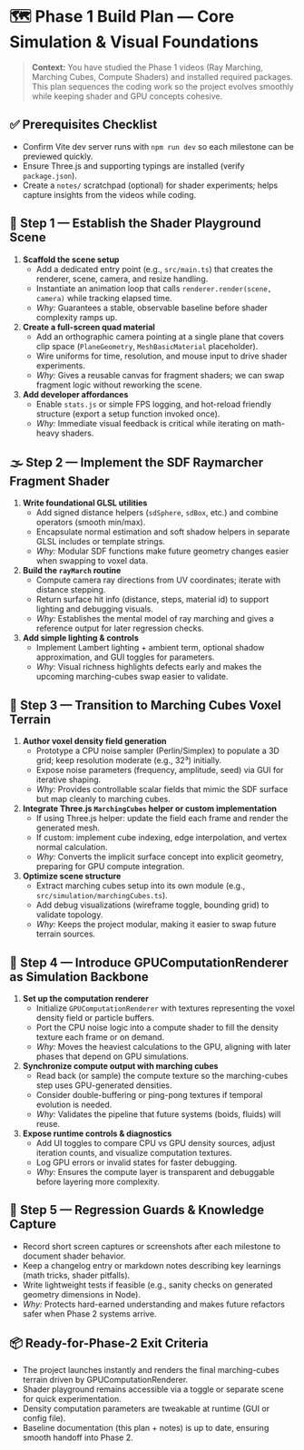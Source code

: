 # 🗺️ Phase 1 Build Plan — Core Simulation & Visual Foundations

> **Context:** You have studied the Phase 1 videos (Ray Marching, Marching Cubes, Compute Shaders) and installed required packages. This plan sequences the coding work so the project evolves smoothly while keeping shader and GPU concepts cohesive.

## ✅ Prerequisites Checklist

- Confirm Vite dev server runs with `npm run dev` so each milestone can be previewed quickly.
- Ensure Three.js and supporting typings are installed (verify `package.json`).
- Create a `notes/` scratchpad (optional) for shader experiments; helps capture insights from the videos while coding.

## 🧩 Step 1 — Establish the Shader Playground Scene

1. **Scaffold the scene setup**
   - Add a dedicated entry point (e.g., `src/main.ts`) that creates the renderer, scene, camera, and resize handling.
   - Instantiate an animation loop that calls `renderer.render(scene, camera)` while tracking elapsed time.
   - _Why:_ Guarantees a stable, observable baseline before shader complexity ramps up.
2. **Create a full-screen quad material**
   - Add an orthographic camera pointing at a single plane that covers clip space (`PlaneGeometry`, `MeshBasicMaterial` placeholder).
   - Wire uniforms for time, resolution, and mouse input to drive shader experiments.
   - _Why:_ Gives a reusable canvas for fragment shaders; we can swap fragment logic without reworking the scene.
3. **Add developer affordances**
   - Enable `stats.js` or simple FPS logging, and hot-reload friendly structure (export a setup function invoked once).
   - _Why:_ Immediate visual feedback is critical while iterating on math-heavy shaders.

## 🌫️ Step 2 — Implement the SDF Raymarcher Fragment Shader

1. **Write foundational GLSL utilities**
   - Add signed distance helpers (`sdSphere`, `sdBox`, etc.) and combine operators (smooth min/max).
   - Encapsulate normal estimation and soft shadow helpers in separate GLSL includes or template strings.
   - _Why:_ Modular SDF functions make future geometry changes easier when swapping to voxel data.
2. **Build the `rayMarch` routine**
   - Compute camera ray directions from UV coordinates; iterate with distance stepping.
   - Return surface hit info (distance, steps, material id) to support lighting and debugging visuals.
   - _Why:_ Establishes the mental model of ray marching and gives a reference output for later regression checks.
3. **Add simple lighting & controls**
   - Implement Lambert lighting + ambient term, optional shadow approximation, and GUI toggles for parameters.
   - _Why:_ Visual richness highlights defects early and makes the upcoming marching-cubes swap easier to validate.

## 🧱 Step 3 — Transition to Marching Cubes Voxel Terrain

1. **Author voxel density field generation**
   - Prototype a CPU noise sampler (Perlin/Simplex) to populate a 3D grid; keep resolution moderate (e.g., 32³) initially.
   - Expose noise parameters (frequency, amplitude, seed) via GUI for iterative shaping.
   - _Why:_ Provides controllable scalar fields that mimic the SDF surface but map cleanly to marching cubes.
2. **Integrate Three.js `MarchingCubes` helper or custom implementation**
   - If using Three.js helper: update the field each frame and render the generated mesh.
   - If custom: implement cube indexing, edge interpolation, and vertex normal calculation.
   - _Why:_ Converts the implicit surface concept into explicit geometry, preparing for GPU compute integration.
3. **Optimize scene structure**
   - Extract marching cubes setup into its own module (e.g., `src/simulation/marchingCubes.ts`).
   - Add debug visualizations (wireframe toggle, bounding grid) to validate topology.
   - _Why:_ Keeps the project modular, making it easier to swap future terrain sources.

## 🧮 Step 4 — Introduce GPUComputationRenderer as Simulation Backbone

1. **Set up the computation renderer**
   - Initialize `GPUComputationRenderer` with textures representing the voxel density field or particle buffers.
   - Port the CPU noise logic into a compute shader to fill the density texture each frame or on demand.
   - _Why:_ Moves the heaviest calculations to the GPU, aligning with later phases that depend on GPU simulations.
2. **Synchronize compute output with marching cubes**
   - Read back (or sample) the compute texture so the marching-cubes step uses GPU-generated densities.
   - Consider double-buffering or ping-pong textures if temporal evolution is needed.
   - _Why:_ Validates the pipeline that future systems (boids, fluids) will reuse.
3. **Expose runtime controls & diagnostics**
   - Add UI toggles to compare CPU vs GPU density sources, adjust iteration counts, and visualize computation textures.
   - Log GPU errors or invalid states for faster debugging.
   - _Why:_ Ensures the compute layer is transparent and debuggable before layering more complexity.

## 🧪 Step 5 — Regression Guards & Knowledge Capture

- Record short screen captures or screenshots after each milestone to document shader behavior.
- Keep a changelog entry or markdown notes describing key learnings (math tricks, shader pitfalls).
- Write lightweight tests if feasible (e.g., sanity checks on generated geometry dimensions in Node).
- _Why:_ Protects hard-earned understanding and makes future refactors safer when Phase 2 systems arrive.

## 📦 Ready-for-Phase-2 Exit Criteria

- The project launches instantly and renders the final marching-cubes terrain driven by GPUComputationRenderer.
- Shader playground remains accessible via a toggle or separate scene for quick experimentation.
- Density computation parameters are tweakable at runtime (GUI or config file).
- Baseline documentation (this plan + notes) is up to date, ensuring smooth handoff into Phase 2.

